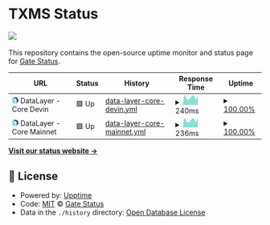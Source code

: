 # TXMS Status

<img src="https://corecdn.info/badge/svg/128/txms.svg" width="128"/>

This repository contains the open-source uptime monitor and status page for [Gate Status](https://txms.info).

<!--start: status pages-->
<!-- This summary is generated by Upptime (https://github.com/upptime/upptime) -->
<!-- Do not edit this manually, your changes will be overwritten -->
<!-- prettier-ignore -->
| URL | Status | History | Response Time | Uptime |
| --- | ------ | ------- | ------------- | ------ |
| <img alt="" src="https://raw.githubusercontent.com/gatestatus/txms/master/assets/providers/datalayer.png" height="13"> DataLayer - Core Devin | 🟩 Up | [data-layer-core-devin.yml](https://github.com/gatestatus/txms/commits/HEAD/history/data-layer-core-devin.yml) | <details><summary><img alt="Response time graph" src="./graphs/data-layer-core-devin/response-time-week.png" height="20"> 240ms</summary><br><a href="https://txms.info/history/data-layer-core-devin"><img alt="Response time 267" src="https://img.shields.io/endpoint?url=https%3A%2F%2Fraw.githubusercontent.com%2Fgatestatus%2Ftxms%2FHEAD%2Fapi%2Fdata-layer-core-devin%2Fresponse-time.json"></a><br><a href="https://txms.info/history/data-layer-core-devin"><img alt="24-hour response time 195" src="https://img.shields.io/endpoint?url=https%3A%2F%2Fraw.githubusercontent.com%2Fgatestatus%2Ftxms%2FHEAD%2Fapi%2Fdata-layer-core-devin%2Fresponse-time-day.json"></a><br><a href="https://txms.info/history/data-layer-core-devin"><img alt="7-day response time 240" src="https://img.shields.io/endpoint?url=https%3A%2F%2Fraw.githubusercontent.com%2Fgatestatus%2Ftxms%2FHEAD%2Fapi%2Fdata-layer-core-devin%2Fresponse-time-week.json"></a><br><a href="https://txms.info/history/data-layer-core-devin"><img alt="30-day response time 247" src="https://img.shields.io/endpoint?url=https%3A%2F%2Fraw.githubusercontent.com%2Fgatestatus%2Ftxms%2FHEAD%2Fapi%2Fdata-layer-core-devin%2Fresponse-time-month.json"></a><br><a href="https://txms.info/history/data-layer-core-devin"><img alt="1-year response time 267" src="https://img.shields.io/endpoint?url=https%3A%2F%2Fraw.githubusercontent.com%2Fgatestatus%2Ftxms%2FHEAD%2Fapi%2Fdata-layer-core-devin%2Fresponse-time-year.json"></a></details> | <details><summary><a href="https://txms.info/history/data-layer-core-devin">100.00%</a></summary><a href="https://txms.info/history/data-layer-core-devin"><img alt="All-time uptime 100.00%" src="https://img.shields.io/endpoint?url=https%3A%2F%2Fraw.githubusercontent.com%2Fgatestatus%2Ftxms%2FHEAD%2Fapi%2Fdata-layer-core-devin%2Fuptime.json"></a><br><a href="https://txms.info/history/data-layer-core-devin"><img alt="24-hour uptime 100.00%" src="https://img.shields.io/endpoint?url=https%3A%2F%2Fraw.githubusercontent.com%2Fgatestatus%2Ftxms%2FHEAD%2Fapi%2Fdata-layer-core-devin%2Fuptime-day.json"></a><br><a href="https://txms.info/history/data-layer-core-devin"><img alt="7-day uptime 100.00%" src="https://img.shields.io/endpoint?url=https%3A%2F%2Fraw.githubusercontent.com%2Fgatestatus%2Ftxms%2FHEAD%2Fapi%2Fdata-layer-core-devin%2Fuptime-week.json"></a><br><a href="https://txms.info/history/data-layer-core-devin"><img alt="30-day uptime 100.00%" src="https://img.shields.io/endpoint?url=https%3A%2F%2Fraw.githubusercontent.com%2Fgatestatus%2Ftxms%2FHEAD%2Fapi%2Fdata-layer-core-devin%2Fuptime-month.json"></a><br><a href="https://txms.info/history/data-layer-core-devin"><img alt="1-year uptime 100.00%" src="https://img.shields.io/endpoint?url=https%3A%2F%2Fraw.githubusercontent.com%2Fgatestatus%2Ftxms%2FHEAD%2Fapi%2Fdata-layer-core-devin%2Fuptime-year.json"></a></details>
| <img alt="" src="https://raw.githubusercontent.com/gatestatus/txms/master/assets/providers/datalayer.png" height="13"> DataLayer - Core Mainnet | 🟩 Up | [data-layer-core-mainnet.yml](https://github.com/gatestatus/txms/commits/HEAD/history/data-layer-core-mainnet.yml) | <details><summary><img alt="Response time graph" src="./graphs/data-layer-core-mainnet/response-time-week.png" height="20"> 236ms</summary><br><a href="https://txms.info/history/data-layer-core-mainnet"><img alt="Response time 263" src="https://img.shields.io/endpoint?url=https%3A%2F%2Fraw.githubusercontent.com%2Fgatestatus%2Ftxms%2FHEAD%2Fapi%2Fdata-layer-core-mainnet%2Fresponse-time.json"></a><br><a href="https://txms.info/history/data-layer-core-mainnet"><img alt="24-hour response time 191" src="https://img.shields.io/endpoint?url=https%3A%2F%2Fraw.githubusercontent.com%2Fgatestatus%2Ftxms%2FHEAD%2Fapi%2Fdata-layer-core-mainnet%2Fresponse-time-day.json"></a><br><a href="https://txms.info/history/data-layer-core-mainnet"><img alt="7-day response time 236" src="https://img.shields.io/endpoint?url=https%3A%2F%2Fraw.githubusercontent.com%2Fgatestatus%2Ftxms%2FHEAD%2Fapi%2Fdata-layer-core-mainnet%2Fresponse-time-week.json"></a><br><a href="https://txms.info/history/data-layer-core-mainnet"><img alt="30-day response time 244" src="https://img.shields.io/endpoint?url=https%3A%2F%2Fraw.githubusercontent.com%2Fgatestatus%2Ftxms%2FHEAD%2Fapi%2Fdata-layer-core-mainnet%2Fresponse-time-month.json"></a><br><a href="https://txms.info/history/data-layer-core-mainnet"><img alt="1-year response time 263" src="https://img.shields.io/endpoint?url=https%3A%2F%2Fraw.githubusercontent.com%2Fgatestatus%2Ftxms%2FHEAD%2Fapi%2Fdata-layer-core-mainnet%2Fresponse-time-year.json"></a></details> | <details><summary><a href="https://txms.info/history/data-layer-core-mainnet">100.00%</a></summary><a href="https://txms.info/history/data-layer-core-mainnet"><img alt="All-time uptime 100.00%" src="https://img.shields.io/endpoint?url=https%3A%2F%2Fraw.githubusercontent.com%2Fgatestatus%2Ftxms%2FHEAD%2Fapi%2Fdata-layer-core-mainnet%2Fuptime.json"></a><br><a href="https://txms.info/history/data-layer-core-mainnet"><img alt="24-hour uptime 100.00%" src="https://img.shields.io/endpoint?url=https%3A%2F%2Fraw.githubusercontent.com%2Fgatestatus%2Ftxms%2FHEAD%2Fapi%2Fdata-layer-core-mainnet%2Fuptime-day.json"></a><br><a href="https://txms.info/history/data-layer-core-mainnet"><img alt="7-day uptime 100.00%" src="https://img.shields.io/endpoint?url=https%3A%2F%2Fraw.githubusercontent.com%2Fgatestatus%2Ftxms%2FHEAD%2Fapi%2Fdata-layer-core-mainnet%2Fuptime-week.json"></a><br><a href="https://txms.info/history/data-layer-core-mainnet"><img alt="30-day uptime 100.00%" src="https://img.shields.io/endpoint?url=https%3A%2F%2Fraw.githubusercontent.com%2Fgatestatus%2Ftxms%2FHEAD%2Fapi%2Fdata-layer-core-mainnet%2Fuptime-month.json"></a><br><a href="https://txms.info/history/data-layer-core-mainnet"><img alt="1-year uptime 100.00%" src="https://img.shields.io/endpoint?url=https%3A%2F%2Fraw.githubusercontent.com%2Fgatestatus%2Ftxms%2FHEAD%2Fapi%2Fdata-layer-core-mainnet%2Fuptime-year.json"></a></details>

<!--end: status pages-->

[**Visit our status website →**](https://txms.info)

## 📄 License

- Powered by: [Upptime](https://github.com/upptime/upptime)
- Code: [MIT](./LICENSE) © [Gate Status](https://txms.info)
- Data in the `./history` directory: [Open Database License](https://opendatacommons.org/licenses/odbl/1-0/)
